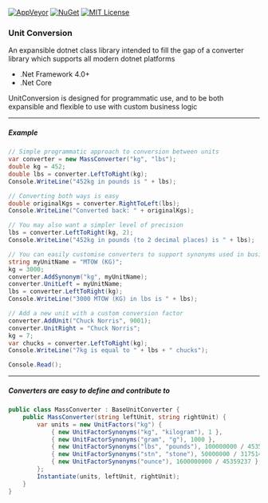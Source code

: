 ﻿[![AppVeyor](https://img.shields.io/appveyor/ci/Stratajet/unit-conversion.svg?maxAge=2592000)](https://ci.appveyor.com/project/Stratajet/unit-conversion)
[![NuGet](https://img.shields.io/nuget/v/UnitConversion.svg?maxAge=2592000)](https://www.nuget.org/packages/UnitConversion)
[![MIT License](https://img.shields.io/github/license/Stratajet/UnitConversion.svg)](https://raw.githubusercontent.com/Stratajet/UnitConversion/master/LICENSE)

### Unit Conversion

An expansible dotnet class library intended to fill the gap of a converter library which supports all modern dotnet platforms
* .Net Framework 4.0+
* .Net Core

UnitConversion is designed for programmatic use, and to be both expansible and flexible to use with custom business logic

***
##### Example

```C#
// Simple programmatic approach to conversion between units
var converter = new MassConverter("kg", "lbs");
double kg = 452;
double lbs = converter.LeftToRight(kg);
Console.WriteLine("452kg in pounds is " + lbs);

// Converting both ways is easy
double originalKgs = converter.RightToLeft(lbs);
Console.WriteLine("Converted back: " + originalKgs);

// You may also want a simpler level of precision
lbs = converter.LeftToRight(kg, 2);
Console.WriteLine("452kg in pounds (to 2 decimal places) is " + lbs);

// You can easily customise converters to support synonyms used in business logic, such as those stored on a database
string myUnitName = "MTOW (KG)";
kg = 3000;
converter.AddSynonym("kg", myUnitName);
converter.UnitLeft = myUnitName;
lbs = converter.LeftToRight(kg);
Console.WriteLine("3000 MTOW (KG) in lbs is " + lbs);

// Add a new unit with a custom conversion factor
converter.AddUnit("Chuck Norris", 9001);
converter.UnitRight = "Chuck Norris";
kg = 7;
var chucks = converter.LeftToRight(kg);
Console.WriteLine("7kg is equal to " + lbs + " chucks");

Console.Read();
```

****
##### Converters are easy to define and contribute to
```C#
public class MassConverter : BaseUnitConverter {
    public MassConverter(string leftUnit, string rightUnit) {
        var units = new UnitFactors("kg") {
            { new UnitFactorSynonyms("kg", "kilogram"), 1 },
            { new UnitFactorSynonyms("gram", "g"), 1000 },
            { new UnitFactorSynonyms("lbs", "pounds"), 100000000 / 45359237 },
            { new UnitFactorSynonyms("stn", "stone"), 50000000 / 317514659 },
            { new UnitFactorSynonyms("ounce"), 1600000000 / 45359237 },
        };
        Instantiate(units, leftUnit, rightUnit);
    }
}
```